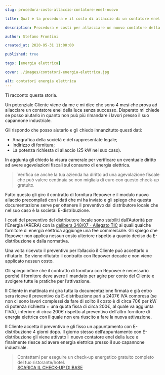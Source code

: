 ```yaml
---
slug: procedura-costo-allaccio-contatore-enel-nuovo

title: Qual è la procedura e il costo di allaccio di un contatore enel nuovo?

description: Procedura e costi per allacciare un nuovo contatore della luce enel.

author: Stefano Frontini

created_at: 2020-05-31 11:00:00

published: true

tags: [energia elettrica]

cover: ./images/contatori-energia-elettrica.jpg

alt: contatori energia elettrica
---
```


Ti racconto questa storia.

Un potenziale Cliente viene da me e mi dice che sono <span class="grassetto">4 mesi</span> che prova ad allacciare un contatore enel della luce senza successo. Disperato mi chiede se posso aiutarlo in quanto non può più rimandare i lavori presso il suo capannone industriale.

Gli rispondo che posso aiutarlo e gli chiedo innanzitutto questi dati:

- Anagrafica della società e del rappresentate legale;
- Indirizzo di fornitura;
- La potenza richiesta di allaccio (25 kW nel suo caso).

In aggiunta gli chiedo la visura camerale per verificare un eventuale diritto ad avere agevolazioni fiscali sul consumo di energia elettrica.

> Verifica se anche la tua azienda ha diritto ad una agevolazione fiscale che può valere centinaia se non migliaia di euro con questo <g-link to="/analisi-iva-accise-agevolate">check-up gratuito</g-link>.

Fatto questo gli giro il contratto di fornitura Repower e il modulo nuovo allaccio precompilati con i dati che mi ha inviato e gli spiego che questa documentazione serve per ottenere il preventivo dal distributore locale che nel suo caso è la società: E-distribuzione.

I costi del preventivo del distributore locale sono stabiliti dall’Autorità per l’Energia (ARERA) con la [delibera 348/07 - Allegato TIC](https://www.arera.it/it/docs/07/348-07.htm) ai quali qualche fornitore di energia elettrica aggiunge una fee commerciale. Gli spiego che <span class="grassetto">Repower non applica nessun costo ulteriore rispetto a quanto deciso da E-distribuzione e dalla normativa</span>.

Una volta ricevuto il preventivo per l’allaccio il Cliente può accettarlo o rifiutarlo. Se viene rifiutato il contratto con Repower decade e non viene applicato nessun costo.

Gli spiego infine che il contratto di fornitura con Repower è necessario perché il fornitore deve avere il mandato per agire per conto del Cliente e svolgere tutte le pratiche per l’attivazione.

Il Cliente in mattinata mi gira tutta la documentazione firmata e già entro sera riceve il preventivo da E-distribuzione pari a 2407€ IVA compresa (se non ci sono lavori complessi da fare di solito il costo è di circa 70€ per kW di potenza richiesta + una quota fissa di circa 200€, al quale va aggiunta l'IVA), inferiore di circa 200€ rispetto al preventivo dell’altro fornitore di energia elettrica con il quale non era riuscito a fare la nuova attivazione.

Il Cliente accetta il preventivo e gli fisso un appuntamento con E-distribuzione <span class="grassetto">4 giorni</span> dopo.
Il giorno stesso dell’appuntamento con E-distribuzione gli viene attivato il nuovo contatore enel della luce e finalmente riesce ad avere energia elettrica presso il suo capannone industriale.

> <g-link to="/contatti">Contattami</g-link> per eseguire un check-up energetico gratuito completo del tuo ristorante/hotel.<br>
<a href="/check-up-energetico.pdf" download>SCARICA IL CHECK-UP DI BASE</a>
